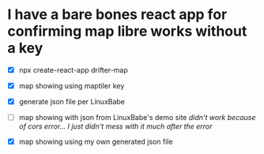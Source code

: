 # I have a bare bones react app for confirming map libre works without a key

* [x] npx create-react-app drifter-map

* [x] map showing using maptiler key

* [x] generate json file per LinuxBabe

* [ ] map showing with json from LinuxBabe's demo site
*didn't work because of cors error... I just didn't mess with it much after the error*

* [x] map showing using my own generated json file
